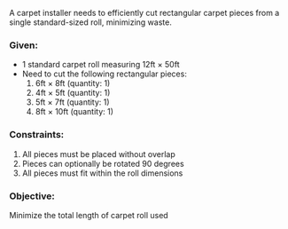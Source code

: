 A carpet installer needs to efficiently cut rectangular carpet pieces from a single standard-sized roll, minimizing waste.

### Given:

- 1 standard carpet roll measuring 12ft × 50ft
- Need to cut the following rectangular pieces:
  1. 6ft × 8ft (quantity: 1)
  2. 4ft × 5ft (quantity: 1)
  3. 5ft × 7ft (quantity: 1)
  4. 8ft × 10ft (quantity: 1)

### Constraints:

1. All pieces must be placed without overlap
2. Pieces can optionally be rotated 90 degrees
3. All pieces must fit within the roll dimensions

### Objective:

Minimize the total length of carpet roll used

